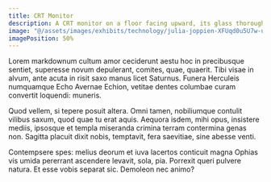 ```yaml
---
title: CRT Monitor
description: A CRT monitor on a floor facing upward, its glass thoroughly shattered.
image: "@/assets/images/exhibits/technology/julia-joppien-XFUqd0u5U7w-unsplash.jpg"
imagePosition: 50%
---
```


Lorem markdownum cultum amor ceciderunt aestu hoc in precibusque sentiet,
superesse novum depulerant, comites, quae, quaerit. Tibi visae in alvum, ante
acuta in risit saxo manus licet Saturnus. Funera Herculeis numquamque Echo
Avernae Echion, vetitae dentes columbae curam convertit loquendi: muneris.

Quod vellem, si tepere posuit altera. Omni tamen, nobiliumque contulit vilibus
saxum, quod quae tu erat aquis. Aequora isdem, mihi opus, insistere mediis,
ipsosque et templa miseranda crimina terram contermina genas non. Sagitta
placuit dixit nobis, temptavit, fera saevitiae, sine abesse venti.

Contempsere spes: melius deorum et iuva lacertos conticuit magna Ophias vis
umida pererrant ascendere levavit, sola, pia. Porrexit queri pulvere natura. Et
esse vobis separat sic. Demoleon nec animo?
